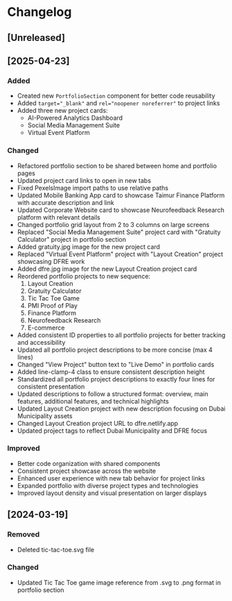# Changelog

## [Unreleased]

## [2025-04-23]

### Added
- Created new `PortfolioSection` component for better code reusability
- Added `target="_blank"` and `rel="noopener noreferrer"` to project links
- Added three new project cards:
  - AI-Powered Analytics Dashboard
  - Social Media Management Suite
  - Virtual Event Platform

### Changed
- Refactored portfolio section to be shared between home and portfolio pages
- Updated project card links to open in new tabs
- Fixed PexelsImage import paths to use relative paths
- Updated Mobile Banking App card to showcase Taimur Finance Platform with accurate description and link
- Updated Corporate Website card to showcase Neurofeedback Research platform with relevant details
- Changed portfolio grid layout from 2 to 3 columns on large screens
- Replaced "Social Media Management Suite" project card with "Gratuity Calculator" project in portfolio section
- Added gratuity.jpg image for the new project card
- Replaced "Virtual Event Platform" project with "Layout Creation" project showcasing DFRE work
- Added dfre.jpg image for the new Layout Creation project card
- Reordered portfolio projects to new sequence:
  1. Layout Creation
  2. Gratuity Calculator
  3. Tic Tac Toe Game
  4. PMI Proof of Play
  5. Finance Platform
  6. Neurofeedback Research
  7. E-commerce
- Added consistent ID properties to all portfolio projects for better tracking and accessibility
- Updated all portfolio project descriptions to be more concise (max 4 lines)
- Changed "View Project" button text to "Live Demo" in portfolio cards
- Added line-clamp-4 class to ensure consistent description height
- Standardized all portfolio project descriptions to exactly four lines for consistent presentation
- Updated descriptions to follow a structured format: overview, main features, additional features, and technical highlights
- Updated Layout Creation project with new description focusing on Dubai Municipality assets
- Changed Layout Creation project URL to dfre.netlify.app
- Updated project tags to reflect Dubai Municipality and DFRE focus

### Improved
- Better code organization with shared components
- Consistent project showcase across the website
- Enhanced user experience with new tab behavior for project links
- Expanded portfolio with diverse project types and technologies
- Improved layout density and visual presentation on larger displays

## [2024-03-19]

### Removed
- Deleted tic-tac-toe.svg file

### Changed
- Updated Tic Tac Toe game image reference from .svg to .png format in portfolio section